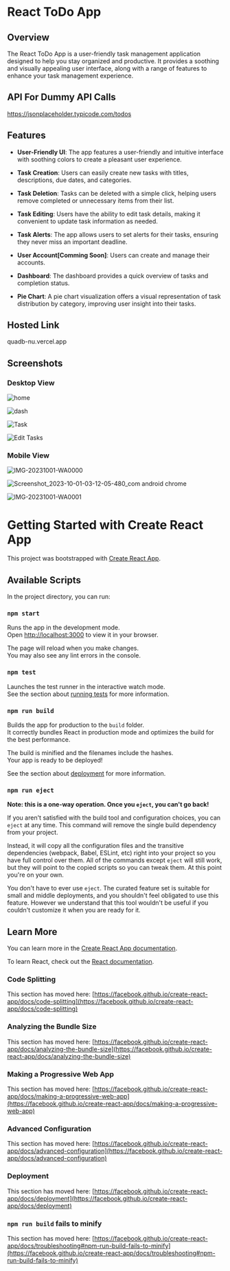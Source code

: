 # React ToDo App

## Overview

The React ToDo App is a user-friendly task management application designed to help you stay organized and productive. It provides a soothing and visually appealing user interface, along with a range of features to enhance your task management experience.

## API For Dummy API Calls
 https://jsonplaceholder.typicode.com/todos

## Features

- **User-Friendly UI**: The app features a user-friendly and intuitive interface with soothing colors to create a pleasant user experience.

- **Task Creation**: Users can easily create new tasks with titles, descriptions, due dates, and categories.

- **Task Deletion**: Tasks can be deleted with a simple click, helping users remove completed or unnecessary items from their list.

- **Task Editing**: Users have the ability to edit task details, making it convenient to update task information as needed.

- **Task Alerts**: The app allows users to set alerts for their tasks, ensuring they never miss an important deadline.

- **User Account[Comming Soon]**: Users can create and manage their accounts. 

- **Dashboard**: The dashboard provides a quick overview of tasks and completion status.

- **Pie Chart**: A pie chart visualization offers a visual representation of task distribution by category, improving user insight into their tasks.

## Hosted Link
quadb-nu.vercel.app

## Screenshots
### Desktop View
![home](https://github.com/webguyashis/Todo-List-React-Project2/assets/126752768/5bfe363a-883a-4a4b-98c1-a0f416da7fb4)

![dash](https://github.com/webguyashis/Todo-List-React-Project2/assets/126752768/39da033a-43da-4c63-b992-c7b7a9aab9c3)

![Task](https://github.com/webguyashis/Todo-List-React-Project2/assets/126752768/a8939b0b-34ef-4a6e-8188-52ab1457b463)

![Edit Tasks](https://github.com/webguyashis/Todo-List-React-Project2/assets/126752768/9798d3cd-9ac6-41f8-8797-d573bb329140)

### Mobile View
![IMG-20231001-WA0000](https://github.com/webguyashis/Todo-List-React-Project2/assets/126752768/65c6685a-46c5-4f96-9355-1fca619109c6)

![Screenshot_2023-10-01-03-12-05-480_com android chrome](https://github.com/webguyashis/Todo-List-React-Project2/assets/126752768/abca6e28-4259-4113-8df7-cc876aa895c9)

![IMG-20231001-WA0001](https://github.com/webguyashis/Todo-List-React-Project2/assets/126752768/5410eea5-61a5-418d-b62e-b9fd68c72cb9)

# Getting Started with Create React App

This project was bootstrapped with [Create React App](https://github.com/facebook/create-react-app).

## Available Scripts

In the project directory, you can run:

### `npm start`

Runs the app in the development mode.\
Open [http://localhost:3000](http://localhost:3000) to view it in your browser.

The page will reload when you make changes.\
You may also see any lint errors in the console.

### `npm test`

Launches the test runner in the interactive watch mode.\
See the section about [running tests](https://facebook.github.io/create-react-app/docs/running-tests) for more information.

### `npm run build`

Builds the app for production to the `build` folder.\
It correctly bundles React in production mode and optimizes the build for the best performance.

The build is minified and the filenames include the hashes.\
Your app is ready to be deployed!

See the section about [deployment](https://facebook.github.io/create-react-app/docs/deployment) for more information.

### `npm run eject`

**Note: this is a one-way operation. Once you `eject`, you can't go back!**

If you aren't satisfied with the build tool and configuration choices, you can `eject` at any time. This command will remove the single build dependency from your project.

Instead, it will copy all the configuration files and the transitive dependencies (webpack, Babel, ESLint, etc) right into your project so you have full control over them. All of the commands except `eject` will still work, but they will point to the copied scripts so you can tweak them. At this point you're on your own.

You don't have to ever use `eject`. The curated feature set is suitable for small and middle deployments, and you shouldn't feel obligated to use this feature. However we understand that this tool wouldn't be useful if you couldn't customize it when you are ready for it.

## Learn More

You can learn more in the [Create React App documentation](https://facebook.github.io/create-react-app/docs/getting-started).

To learn React, check out the [React documentation](https://reactjs.org/).

### Code Splitting

This section has moved here: [https://facebook.github.io/create-react-app/docs/code-splitting](https://facebook.github.io/create-react-app/docs/code-splitting)

### Analyzing the Bundle Size

This section has moved here: [https://facebook.github.io/create-react-app/docs/analyzing-the-bundle-size](https://facebook.github.io/create-react-app/docs/analyzing-the-bundle-size)

### Making a Progressive Web App

This section has moved here: [https://facebook.github.io/create-react-app/docs/making-a-progressive-web-app](https://facebook.github.io/create-react-app/docs/making-a-progressive-web-app)

### Advanced Configuration

This section has moved here: [https://facebook.github.io/create-react-app/docs/advanced-configuration](https://facebook.github.io/create-react-app/docs/advanced-configuration)

### Deployment

This section has moved here: [https://facebook.github.io/create-react-app/docs/deployment](https://facebook.github.io/create-react-app/docs/deployment)

### `npm run build` fails to minify

This section has moved here: [https://facebook.github.io/create-react-app/docs/troubleshooting#npm-run-build-fails-to-minify](https://facebook.github.io/create-react-app/docs/troubleshooting#npm-run-build-fails-to-minify)
